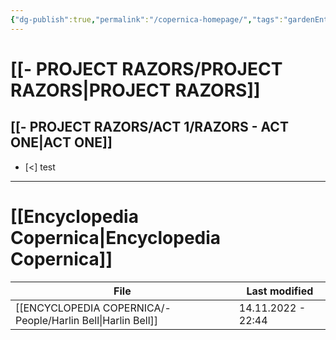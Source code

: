 ```yaml
---
{"dg-publish":true,"permalink":"/copernica-homepage/","tags":"gardenEntry"}
---
```




# [[- PROJECT RAZORS/PROJECT RAZORS\|PROJECT RAZORS]] #

## [[- PROJECT RAZORS/ACT 1/RAZORS - ACT ONE\|ACT ONE]]

- [<] test


---
# [[Encyclopedia Copernica\|Encyclopedia Copernica]]

| File                                                            | Last modified      |
| --------------------------------------------------------------- | ------------------ |
| [[ENCYCLOPEDIA COPERNICA/- People/Harlin Bell\|Harlin Bell]] | 14.11.2022 - 22:44 |
